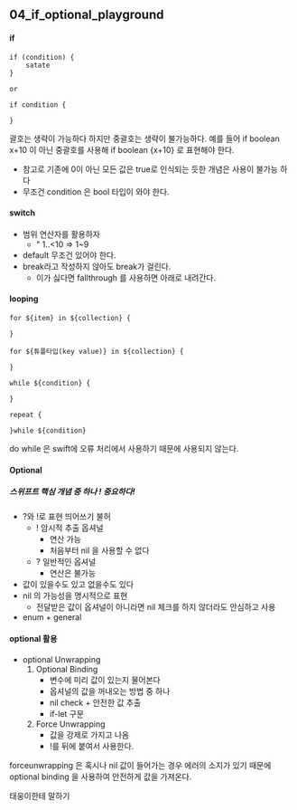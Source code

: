 ## 04_if_optional_playground 
#### if 

```
if (condition) {
    satate
}

or 

if condition {
    
}

```

괄호는 생략이 가능하다 하지만 중괄호는 생략이 불가능하다. 예를 들어 if boolean x+10 이 아닌 중괄호를 사용해 if boolean {x+10} 로 표현해야 한다.

- 참고로 기존에 0이 아닌 모든 값은 true로 인식되는 듯한 개념은 사용이 불가능 하다
- 무조건 condition 은 bool 타입이 와야 한다.

#### switch
- 범위 연산자를 활용하자
    - " 1..<10 => 1~9
- default 무조건 있어야 한다.
- break라고 작성하지 않아도 break가 걸린다.
    - 이가 싫다면 fallthrough 를 사용하면 아래로 내려간다.


#### looping 

```
for ${item} in ${collection} {

}

for ${튜플타입(key value)} in ${collection} {

}

while ${condition} {

}

repeat {

}while ${condition}
```

do while 은 swift에 오류 처리에서 사용하기 때문에 사용되지 않는다.


#### Optional
##### 스위프트 핵심 개념 중 하나 ! 중요하다!

- ?와 !로 표현 띄어쓰기 불허
    - ! 암시적 추출 옵셔널
        - 연산 가능 
        - 처음부터 nil 을 사용할 수 없다 
    - ? 일반적인 옵셔널
        - 연산은 불가능
- 값이 있을수도 있고 없을수도 있다
- nil 의 가능성을 명시적으로 표현 
    - 전달받은 값이 옵셔널이 아니라면 nil 체크를 하지 않더라도 안심하고 사용
- enum + general

#### optional 활용

- optional Unwrapping
    1. Optional Binding 
        - 변수에 미리 값이 있는지 물어본다
        - 옵셔널의 값을 꺼내오는 방법 중 하나
        - nil check + 안전한 값 추출
        - if-let 구문
    1. Force Unwrapping
        - 값을 강제로 가지고 나옴
        - !를 뒤에 붙여서 사용한다.

forceunwrapping 은 혹시나 nil 값이 들어가는 경우 에러의 소지가 있기 때문에 optional binding 을 사용하여 안전하게 값을 가져온다.  



태웅이한테 말하기